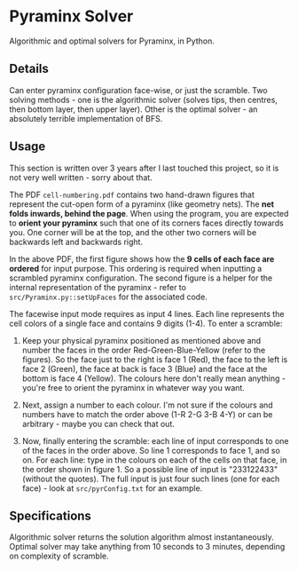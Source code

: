 # Pyraminx Solver

Algorithmic and optimal solvers for Pyraminx, in Python.

## Details

Can enter pyraminx configuration face-wise, or just the scramble.
Two solving methods - one is the algorithmic solver (solves tips, then centres, then bottom layer, then upper layer). Other is the optimal solver - an absolutely terrible implementation of BFS.

## Usage

This section is written over 3 years after I last touched this project, so it is not very well written - sorry about that.

The PDF `cell-numbering.pdf` contains two hand-drawn figures that represent the cut-open form of a pyraminx (like geometry nets). The **net folds inwards, behind the page**. When using the program, you are expected to **orient your pyraminx** such that one of its corners faces directly towards you. One corner will be at the top, and the other two corners will be backwards left and backwards right.

In the above PDF, the first figure shows how the **9 cells of each face are ordered** for input purpose. This ordering is required when inputting a scrambled pyraminx configuration. The second figure is a helper for the internal representation of the pyraminx - refer to `src/Pyraminx.py::setUpFaces` for the associated code.

The facewise input mode requires as input 4 lines. Each line represents the cell colors of a single face and contains 9 digits (1-4). To enter a scramble:

1. Keep your physical pyraminx positioned as mentioned above and number the faces in the order Red-Green-Blue-Yellow (refer to the figures). So the face just to the right is face 1 (Red), the face to the left is face 2 (Green), the face at back is face 3 (Blue) and the face at the bottom is face 4 (Yellow). The colours here don't really mean anything - you're free to orient the pyraminx in whatever way you want.

2. Next, assign a number to each colour. I'm not sure if the colours and numbers have to match the order above (1-R 2-G 3-B 4-Y) or can be arbitrary - maybe you can check that out.

3. Now, finally entering the scramble: each line of input corresponds to one of the faces in the order above. So line 1 corresponds to face 1, and so on. For each line: type in the colours on each of the cells on that face, in the order shown in figure 1. So a possible line of input is "233122433" (without the quotes). The full input is just four such lines (one for each face) - look at `src/pyrConfig.txt` for an example.

## Specifications

Algorithmic solver returns the solution algorithm almost instantaneously.
Optimal solver may take anything from 10 seconds to 3 minutes, depending on complexity of scramble.
